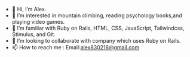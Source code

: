 - 👋 Hi, I’m Alex.
- 👀 I’m interested in mountain climbing, reading psychology books,and playing video games.
- 🌱 I’m familiar with Ruby on Rails, HTML, CSS, JavaScript, Tailwindcss, Stimulus, and Git.
- 💞️ I’m looking to collaborate with company which uses Ruby on Rails.
- 📫 How to reach me : Email:alex830216@gmail.com

<!---
alex830216/alex830216 is a ✨ special ✨ repository because its `README.md` (this file) appears on your GitHub profile.
You can click the Preview link to take a look at your changes.
--->
